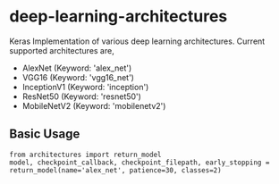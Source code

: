 # deep-learning-architectures
Keras Implementation of various deep learning architectures. Current supported architectures are,
- AlexNet (Keyword: 'alex_net')
- VGG16 (Keyword: 'vgg16_net')
- InceptionV1 (Keyword: 'inception')
- ResNet50 (Keyword: 'resnet50')
- MobileNetV2 (Keyword: 'mobilenetv2')

## Basic Usage
```
from architectures import return_model
model, checkpoint_callback, checkpoint_filepath, early_stopping = return_model(name='alex_net', patience=30, classes=2)
```

